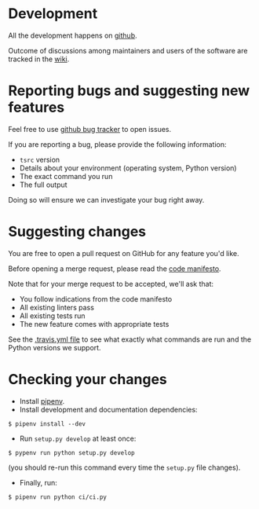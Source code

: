 # Development

All the development happens on [github](https://github.com/TankerApp/tsrc).

Outcome of discussions among maintainers and users of the software are tracked in the [wiki](https://github.com/TankerApp/tsrc/wiki).


# Reporting bugs and suggesting new features

Feel free to use [github bug tracker](https://github.com/TankerApp/tsrc/issues) to open issues.

If you are reporting a bug, please provide the following information:

* `tsrc` version
* Details about your environment (operating system, Python version)
* The exact command you run
* The full output

Doing so will ensure we can investigate your bug right away.

# Suggesting changes

You are free to open a pull request on GitHub for any feature you'd like.

Before opening a merge request, please read the [code manifesto](https://tankerapp.github.io/tsrc/code-manifesto).

Note that for your merge request to be accepted, we'll ask that:

* You follow indications from the code manifesto
* All existing linters pass
* All existing tests run
* The new feature comes with appropriate tests

See the [.travis.yml file](https://github.com/TankerApp/tsrc/blob/master/.travis.yml)
to see what exactly what commands are run and the Python versions we
support.


# Checking your changes

* Install [pipenv](https://docs.pipenv.org/).
* Install development and documentation dependencies:

```console
$ pipenv install --dev
```

* Run `setup.py develop` at least once:

```
$ pypenv run python setup.py develop
```

(you should re-run this command every time the `setup.py` file changes).

* Finally, run:


```console
$ pipenv run python ci/ci.py
```
